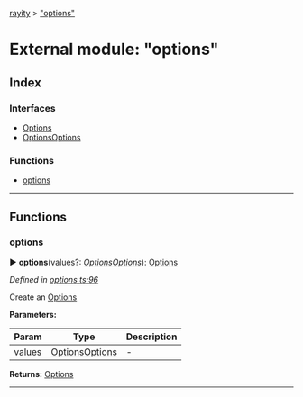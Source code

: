 [rayity](../README.md) > ["options"](../modules/_options_.md)



# External module: "options"

## Index

### Interfaces

* [Options](../interfaces/_options_.options.md)
* [OptionsOptions](../interfaces/_options_.optionsoptions.md)


### Functions

* [options](_options_.md#options-1)



---
## Functions
<a id="options-1"></a>

###  options

► **options**(values?: *[OptionsOptions](../interfaces/_options_.optionsoptions.md)*): [Options](../interfaces/_options_.options.md)




*Defined in [options.ts:96](https://github.com/gribbet/rayity/blob/340dc71/src/options.ts#L96)*



Create an [Options](../interfaces/_options_.options.md)


**Parameters:**

| Param | Type | Description |
| ------ | ------ | ------ |
| values | [OptionsOptions](../interfaces/_options_.optionsoptions.md)   |  - |





**Returns:** [Options](../interfaces/_options_.options.md)





___


